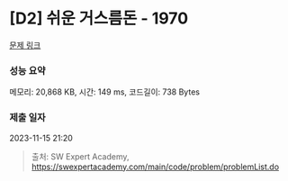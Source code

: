 # [D2] 쉬운 거스름돈 - 1970 

[문제 링크](https://swexpertacademy.com/main/code/problem/problemDetail.do?contestProbId=AV5PsIl6AXIDFAUq) 

### 성능 요약

메모리: 20,868 KB, 시간: 149 ms, 코드길이: 738 Bytes

### 제출 일자

2023-11-15 21:20



> 출처: SW Expert Academy, https://swexpertacademy.com/main/code/problem/problemList.do